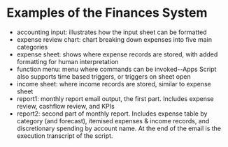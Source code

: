 # Examples of the Finances System

* accounting input: illustrates how the input sheet can be formatted
* expense review chart: chart breaking down expenses into five main categories
* expense sheet: shows where expense records are stored, with added formatting for human interpretation
* function menu: menu where commands can be invoked--Apps Script also supports time based triggers, or triggers on sheet open
* income sheet: where income records are stored, similar to expense sheet
* report1: monthly report email output, the first part. Includes expense review, cashflow review, and KPIs
* report2: second part of monthly report. Includes expense table by category (and forecast), itemised expenses & income records, and discretionary spending by account name. At the end of the email is the execution transcript of the script.
